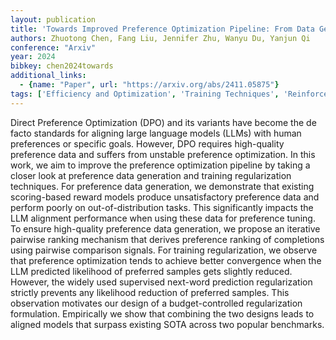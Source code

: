 ```yaml
---
layout: publication
title: 'Towards Improved Preference Optimization Pipeline: From Data Generation To Budget-controlled Regularization'
authors: Zhuotong Chen, Fang Liu, Jennifer Zhu, Wanyu Du, Yanjun Qi
conference: "Arxiv"
year: 2024
bibkey: chen2024towards
additional_links:
  - {name: "Paper", url: "https://arxiv.org/abs/2411.05875"}
tags: ['Efficiency and Optimization', 'Training Techniques', 'Reinforcement Learning']
---
```

Direct Preference Optimization (DPO) and its variants have become the de
facto standards for aligning large language models (LLMs) with human
preferences or specific goals. However, DPO requires high-quality preference
data and suffers from unstable preference optimization. In this work, we aim to
improve the preference optimization pipeline by taking a closer look at
preference data generation and training regularization techniques. For
preference data generation, we demonstrate that existing scoring-based reward
models produce unsatisfactory preference data and perform poorly on
out-of-distribution tasks. This significantly impacts the LLM alignment
performance when using these data for preference tuning. To ensure high-quality
preference data generation, we propose an iterative pairwise ranking mechanism
that derives preference ranking of completions using pairwise comparison
signals. For training regularization, we observe that preference optimization
tends to achieve better convergence when the LLM predicted likelihood of
preferred samples gets slightly reduced. However, the widely used supervised
next-word prediction regularization strictly prevents any likelihood reduction
of preferred samples. This observation motivates our design of a
budget-controlled regularization formulation. Empirically we show that
combining the two designs leads to aligned models that surpass existing SOTA
across two popular benchmarks.
